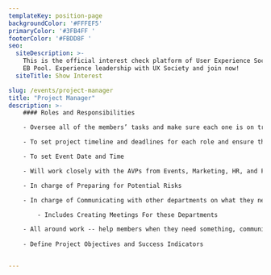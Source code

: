 ```yaml
---
templateKey: position-page
backgroundColor: '#FFFEF5'
primaryColor: '#3FB4FF '
footerColor: '#FBDD8F '
seo:
  siteDescription: >-
    This is the official interest check platform of User Experience Society for
    EB Pool. Experience leadership with UX Society and join now!
  siteTitle: Show Interest

slug: /events/project-manager
title: "Project Manager"
description: >-
    #### Roles and Responsibilities

    - Oversee all of the members’ tasks and make sure each one is on track with all their responsibilities

    - To set project timeline and deadlines for each role and ensure that it is followed

    - To set Event Date and Time

    - Will work closely with the AVPs from Events, Marketing, HR, and Finance and give weekly updates on the members and event progress

    - In charge of Preparing for Potential Risks

    - In charge of Communicating with other departments on what they need

        - Includes Creating Meetings For these Departments

    - All around work -- help members when they need something, communicate with other departments
    
    - Define Project Objectives and Success Indicators


---
```


